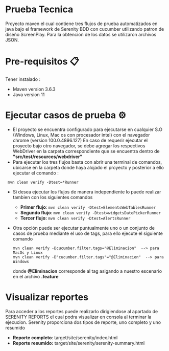 # Prueba Tecnica
Proyecto maven el cual contiene tres flujos de prueba automatizados en java bajo el framework de Serenity BDD con cucumber utilizando patron de diseño ScreenPlay.
Para la obtencion de los datos se utilizaron archivos JSON.


# Pre-requisitos 📋
Tener instalado :
- Maven version 3.6.3
- Java version 11

# Ejecutar casos de prueba ⚙️
- El proyecto se encuentra configurado para ejecutarse en cualquier S.O (Windows, Linux, Mac os con procesador intel) con el navegador chrome (version 100.0.4896.127)
  En caso de requerir ejecutar el proyecto bajo otro navegador, se debe agregar los respectivos WebDriver en la carpeta correspondiente que se encuentra dentro de **"src/test/resources/webdriver"**
- Para ejecutar los tres flujos basta con abrir una terminal de comandos, ubicarse en la carpeta donde haya alojado el proyecto y posterior a ello ejecutar el comando :
  
 ` mvn clean verify -Dtest=*Runner`

- Si desea ejecutar los flujos de manera independiente lo puede realizar tambien con los siguientes comandos

   - **Primer flujo**:  `mvn clean verify -Dtest=ElementsWebTablesRunner`
   - **Segundo flujo**: `mvn clean verify -Dtest=widgetsDatePickerRunner`
   - **Tercer flujo:** `mvn clean verify -Dtest=AlertsRunner`
  

- Otra opción puede ser ejecutar puntualmente uno o un conjunto de casos de prueba mediante el uso de tags, para ello ejecute el siguiente comando

      mvn clean verify -Dcucumber.filter.tags="@Eliminacion"  --> para MacOs y Linux
      mvn clean verify -D"cucumber.filter.tags"="@Eliminacion"  --> para Windows
  
  donde **@Eliminacion** corresponde al tag asigando a nuestro escenario en el archivo **.feature**

# Visualizar reportes
Para acceder a los reportes puede realizarlo dirigiendose al apartado de SERENITY REPORTS el cual podra visualizar en consola al terminar la ejecucion. Serenity proporciona dos tipos de reporte, uno completo y uno resumido

- **Reporte completo**: target/site/serenity/index.html
- **Reporte resumido:** target/site/serenity/serenity-summary.html